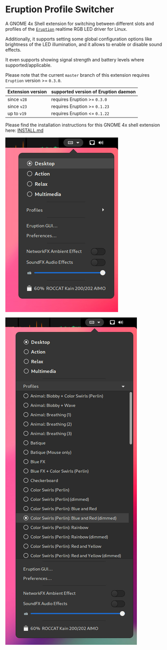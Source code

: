 # Eruption Profile Switcher

A GNOME 4x Shell extension for switching between different slots and profiles of the
[`Eruption`](https://github.com/X3n0m0rph59/eruption) realtime RGB LED driver for Linux.

Additionally, it supports setting some global configuration options like
brightness of the LED illumination, and it allows to enable or disable sound effects.

It even supports showing signal strength and battery levels where supported/applicable.

Please note that the current `master` branch of this extension requires `Eruption` version >= `0.3.0`.

| Extension version | supported version of Eruption daemon |
| ----------------- | ------------------------------------ |
| since `v28` | requires Eruption >= `0.3.0` |
| since `v23` | requires Eruption >= `0.1.23` |
| up to `v19` | requires Eruption <= `0.1.22` |

Please find the installation instructions for this GNOME 4x shell extension here: [INSTALL.md](./INSTALL.md)

![screenshot-01.png](assets/screenshot-01.jpg)

![screenshot-02.png](assets/screenshot-02.jpg)
